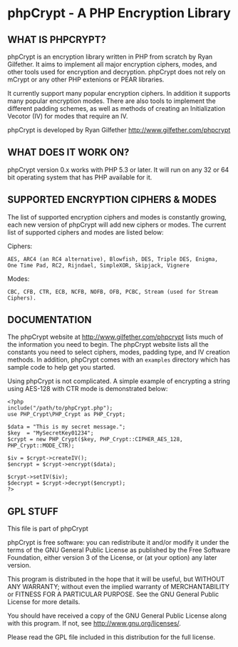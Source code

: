phpCrypt - A PHP Encryption Library
=====================================================

WHAT IS PHPCRYPT?
-----------------

phpCrypt is an encryption library written in PHP from scratch by
Ryan Gilfether. It aims to implement all major encryption ciphers, modes,
and other tools used for encryption and decryption. phpCrypt does not rely
on mCrypt or any other PHP extenions or PEAR libraries.

It currently support many popular encryption ciphers. In addition it
supports many popular encryption modes. There are also tools to implement
the different padding schemes, as well as methods of creating an
Initialization Vecotor (IV) for modes that require an IV.

phpCrypt is developed by Ryan Gilfether <http://www.gilfether.com/phpcrypt>

WHAT DOES IT WORK ON?
---------------------

phpCrypt version 0.x works with PHP 5.3 or later. It will run on any
32 or 64 bit operating system that has PHP available for it.

SUPPORTED ENCRYPTION CIPHERS & MODES
------------------------------------
The list of supported encryption ciphers and modes is constantly growing, each
new version of phpCrypt will add new ciphers or modes. The current list of
supported ciphers and modes are listed below:

Ciphers:

  	AES, ARC4 (an RC4 alternative), Blowfish, DES, Triple DES, Enigma,
	One Time Pad, RC2, Rijndael, SimpleXOR, Skipjack, Vignere

Modes:

	CBC, CFB, CTR, ECB, NCFB, NOFB, OFB, PCBC, Stream (used for Stream Ciphers).

DOCUMENTATION
-------------

The phpCrypt website at http://www.gilfether.com/phpcrypt lists much of the
information you need to begin. The phpCrypt website lists all the constants
you need to select ciphers,	modes, padding type, and IV creation methods.
In addition, phpCrypt comes with an `examples` directory which has sample code
to help get you started.

Using phpCrypt is not complicated. A simple example of encrypting a string
using AES-128 with CTR mode is demonstrated below:

	<?php
	include("/path/to/phpCrypt.php");
	use PHP_Crypt\PHP_Crypt as PHP_Crypt;

	$data = "This is my secret message.";
	$key  = "MySecretKey01234";
	$crypt = new PHP_Crypt($key, PHP_Crypt::CIPHER_AES_128, PHP_Crypt::MODE_CTR);

	$iv = $crypt->createIV();
	$encrypt = $crypt->encrypt($data);

	$crypt->setIV($iv);
	$decrypt = $crypt->decrypt($encrypt);
	?>

GPL STUFF
---------

This file is part of phpCrypt

phpCrypt is free software: you can redistribute it and/or modify
it under the terms of the GNU General Public License as published by
the Free Software Foundation, either version 3 of the License, or
(at your option) any later version.

This program is distributed in the hope that it will be useful,
but WITHOUT ANY WARRANTY; without even the implied warranty of
MERCHANTABILITY or FITNESS FOR A PARTICULAR PURPOSE.  See the
GNU General Public License for more details.

You should have received a copy of the GNU General Public License
along with this program.  If not, see <http://www.gnu.org/licenses/>.

Please read the GPL file included in this distribution for the full license.
